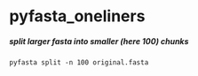 # pyfasta_oneliners

##### split larger fasta into smaller (here 100) chunks 
`pyfasta split -n 100 original.fasta`
